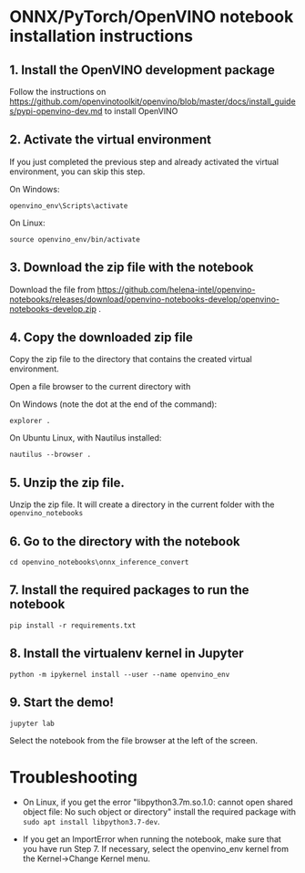 # ONNX/PyTorch/OpenVINO notebook installation instructions


## 1. Install the OpenVINO development package

Follow the instructions on https://github.com/openvinotoolkit/openvino/blob/master/docs/install_guides/pypi-openvino-dev.md to install OpenVINO

## 2. Activate the virtual environment

If you just completed the previous step and already activated the virtual environment, you can skip this step.

On Windows:
```
openvino_env\Scripts\activate
```

On Linux:
```
source openvino_env/bin/activate
```

## 3. Download the zip file with the notebook

Download the file from https://github.com/helena-intel/openvino-notebooks/releases/download/openvino-notebooks-develop/openvino-notebooks-develop.zip .

## 4. Copy the downloaded zip file

Copy the zip file to the directory that contains the created virtual environment.

Open a file browser to the current directory with

On Windows (note the dot at the end of the command):
```
explorer .
```

On Ubuntu Linux, with Nautilus installed:
```
nautilus --browser .
```

## 5. Unzip the zip file.

Unzip the zip file. It will create a directory in the current folder with the `openvino_notebooks`

## 6. Go to the directory with the notebook

```
cd openvino_notebooks\onnx_inference_convert
```

## 7. Install the required packages to run the notebook

```
pip install -r requirements.txt
```

## 8. Install the virtualenv kernel in Jupyter

```
python -m ipykernel install --user --name openvino_env
```

## 9. Start the demo!

```
jupyter lab
```

Select the notebook from the file browser at the left of the screen.

# Troubleshooting

* On Linux, if you get the error "libpython3.7m.so.1.0: cannot open shared object
file: No such object or directory" install the required package with `sudo apt
install libpython3.7-dev`.

* If you get an ImportError when running the notebook, make sure that you have
run Step 7. If necessary, select the openvino_env kernel from the
Kernel->Change Kernel menu.

